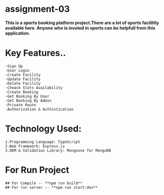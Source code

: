 # assignment-03

**This is a sports booking platform project.There are a lot of sports facililtly available here. Anyone who is involed in sports can be helpfull from this application.**

# Key Features..

    -Sign Up
    -User Login
    -Create Facility
    -Update Facility
    -Delete Facility
    -Cheack Slots Availability
    -Create Booking
    -Get Booking By User
    -Get Booking By Admin
    -Private Route
    -Authorization & Authintication

# Technology Used:

    1.Programming Language: TypeScript
    2.Web Framework: Express.js
    3.ODM & Validation Library: Mongoose for MongoDB

# For Run Project

    ## For Compile -- **npm run build**
    ## For run server -- **npm run start:dev**
